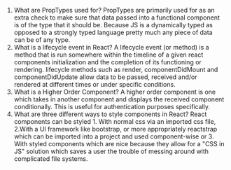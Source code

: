 1. What are PropTypes used for?
  PropTypes are primarily used for as an extra check to make sure that data
  passed into a functional component is of the type that it should be. Because
  JS is a dynamically typed as opposed to a strongly typed language pretty much
  any piece of data can be of any type.
2. What is a lifecycle event in React?
  A lifecycle event (or method) is a method that is run somewhere within the
  timeline of a given react components initialization and the completion of its
  functioning or rendering. lifecycle methods such as render, componentDidMount
  and componentDidUpdate allow data to be passed, received and/or rendered
  at different times or under specific conditions.
3. What is a Higher Order Component?
  A higher order component is one which takes in another component and displays
  the received component conditionally. This is useful for authentication
  purposes specifically.
4. What are three different ways to style components in React?
  React components can be styled 1. With normal css via an imported css file,
  2.With a UI framework like bootstrap, or more appropriately reactstrap which
  can be imported into a project and used component-wise or 3. With styled
  components which are nice because they allow for a "CSS in JS" solution which
  saves a user the trouble of messing around with complicated file systems. 
